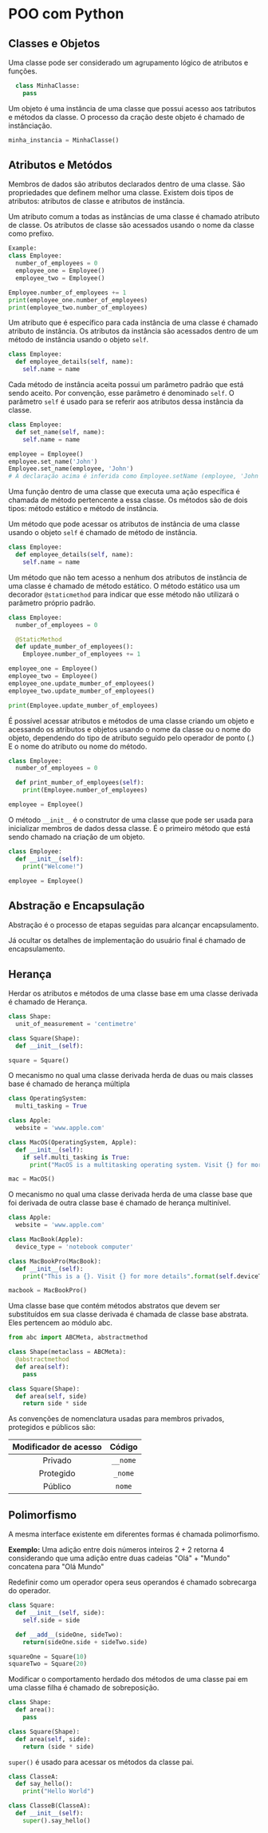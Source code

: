 # POO com Python

## Classes e Objetos

Uma classe pode ser considerado um agrupamento lógico de atributos e funções.

```python
  class MinhaClasse:
    pass
```

Um objeto é uma instância de uma classe que possui acesso aos tatributos e métodos da classe. O processo da cração deste objeto é chamado de instânciação.

```python
minha_instancia = MinhaClasse()
```

## Atributos e Metódos

Membros de dados são atributos declarados dentro de uma classe. São propriedades que definem melhor uma classe. Existem dois tipos de atributos: atributos de classe e atributos de instância.

Um atributo comum a todas as instâncias de uma classe é chamado atributo de classe. Os atributos de classe são acessados usando o nome da classe como prefixo.

```python
Example:
class Employee:
  number_of_employees = 0
  employee_one = Employee()
  employee_two = Employee()

Employee.number_of_employees += 1
print(employee_one.number_of_employees)
print(employee_two.number_of_employees)
```

Um atributo que é específico para cada instância de uma classe é chamado atributo de instância. Os atributos da instância são acessados dentro de um método de instância usando o objeto `self`.

```python
class Employee:
  def employee_details(self, name):
    self.name = name
```

Cada método de instância aceita possui um parâmetro padrão que está sendo aceito. Por convenção, esse parâmetro é denominado `self`. O parâmetro `self` é usado para se referir aos atributos dessa instância da classe.

```python
class Employee:
  def set_name(self, name):
    self.name = name

employee = Employee()
employee.set_name('John')
Employee.set_name(employee, 'John')
# A declaração acima é inferida como Employee.setName (employee, 'John'), onde o objeto employee é considerado como argumento próprio. No método init, quando dizemos self.name, o Python na verdade leva como employee.name, que está sendo armazenado com o valor John.
```

Uma função dentro de uma classe que executa uma ação específica é chamada de método pertencente a essa classe. Os métodos são de dois tipos: método estático e método de instância.

Um método que pode acessar os atributos de instância de uma classe usando o objeto `self` é chamado de método de instância.

```python
class Employee:
  def employee_details(self, name):
    self.name = name
```

Um método que não tem acesso a nenhum dos atributos de instância de uma classe é chamado de método estático. O método estático usa um decorador `@staticmethod` para indicar que esse método não utilizará o parâmetro próprio padrão.

```python
class Employee:
  number_of_employees = 0

  @StaticMethod
  def update_mumber_of_employees():
    Employee.number_of_employees += 1

employee_one = Employee()
employee_two = Employee()
employee_one.update_mumber_of_employees()
employee_two.update_mumber_of_employees()

print(Employee.update_mumber_of_employees)
```

É possível acessar atributos e métodos de uma classe criando um objeto e acessando os atributos e objetos usando o nome da classe ou o nome do objeto, dependendo do tipo de atributo seguido pelo operador de ponto (.) E o nome do atributo ou nome do método.

```python
class Employee:
  number_of_employees = 0

  def print_mumber_of_employees(self):
    print(Employee.number_of_employees)

employee = Employee()
```

O método `__init__` é o construtor de uma classe que pode ser usada para inicializar membros de dados dessa classe. É o primeiro método que está sendo chamado na criação de um objeto.

```python
class Employee:
  def __init__(self):
    print("Welcome!")

employee = Employee()
```

## Abstração e Encapsulação

Abstração é o processo de etapas seguidas para alcançar
encapsulamento.

Já ocultar os detalhes de implementação do usuário final é chamado
de encapsulamento.

## Herança

Herdar os atributos e métodos de uma classe base em uma classe derivada é chamado de Herança.

```python
class Shape:
  unit_of_measurement = 'centimetre'

class Square(Shape):
  def __init__(self):

square = Square()
```

O mecanismo no qual uma classe derivada herda de duas ou mais classes base é chamado de herança múltipla

```python
class OperatingSystem:
  multi_tasking = True

class Apple:
  website = 'www.apple.com'

class MacOS(OperatingSystem, Apple):
  def __init__(self):
    if self.multi_tasking is True:
      print("MacOS is a multitasking operating system. Visit {} for more details".format(self.website))

mac = MacOS()
```

O mecanismo no qual uma classe derivada herda de uma classe base que foi derivada de outra classe base é chamado de herança multinível.

```python
class Apple:
  website = 'www.apple.com'

class MacBook(Apple):
  device_type = 'notebook computer'

class MacBookPro(MacBook):
  def __init__(self):
    print("This is a {}. Visit {} for more details".format(self.deviceType, self.website))

macbook = MacBookPro()
```

Uma classe base que contém métodos abstratos que devem ser substituídos em sua classe derivada é chamada de classe base abstrata. Eles pertencem ao módulo abc.

```python
from abc import ABCMeta, abstractmethod

class Shape(metaclass = ABCMeta):
  @abstractmethod
  def area(self):
    pass

class Square(Shape):
  def area(self, side)
    return side * side
```

As convenções de nomenclatura usadas para membros privados, protegidos e públicos são:

| Modificador de acesso |  Código  |
| :-------------------: | :------: |
|        Privado        | `__nome` |
|       Protegido       | `_nome`  |
|        Público        |  `nome`  |

## Polimorfismo

A mesma interface existente em diferentes formas é chamada
polimorfismo.

**Exemplo:** Uma adição entre dois números inteiros 2 + 2 retorna 4
considerando que uma adição entre duas cadeias "Olá" + "Mundo"
concatena para "Olá Mundo"

Redefinir como um operador opera seus operandos é chamado
sobrecarga do operador.

```python
class Square:
  def __init__(self, side):
    self.side = side

  def __add__(sideOne, sideTwo):
    return(sideOne.side + sideTwo.side)

squareOne = Square(10)
squareTwo = Square(20)
```

Modificar o comportamento herdado dos métodos de uma classe pai em uma classe filha é chamado de sobreposição.

```python
class Shape:
  def area():
    pass

class Square(Shape):
  def area(self, side):
    return (side * side)
```

`super()` é usado para acessar os métodos da classe pai.

```python
class ClasseA:
  def say_hello():
    print("Hello World")

class ClasseB(ClasseA):
  def __init__(self):
    super().say_hello()
```
